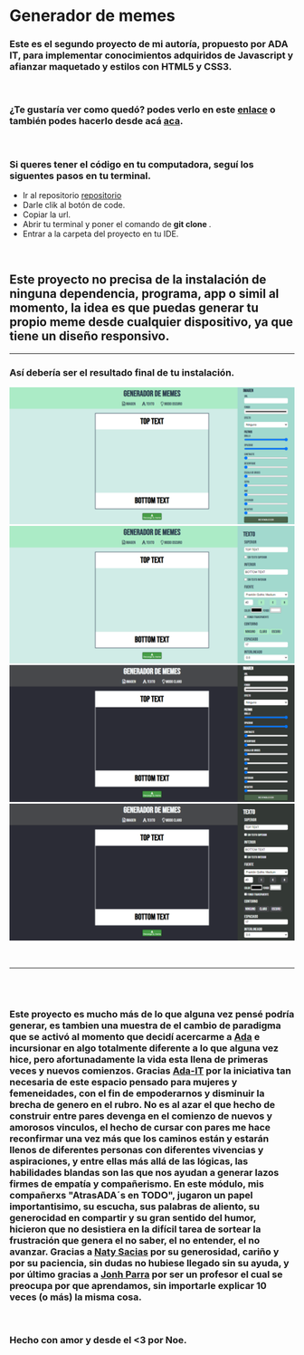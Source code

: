 # Generador de memes

### Este es el segundo proyecto de mi autoría, propuesto por ADA IT, para implementar conocimientos adquiridos de Javascript y afianzar maquetado y estilos con HTML5 y CSS3.

<br>

### ¿Te gustaría ver como quedó? podes verlo en este [enlace](https://noedelcorti.github.io/generador-de-memes/) o también podes hacerlo desde acá [aca](https://unruffled-raman-9be29e.netlify.app).


<br>

### Si queres tener el código en tu computadora, seguí los siguentes pasos en tu terminal.

- Ir al repositorio [repositorio](https://github.com/NoeDelCorti/generador-de-memes)
- Darle clik al botón de code.
- Copiar la url.
- Abrir tu terminal y poner el comando de
**git clone <url>**.
- Entrar a la carpeta del proyecto en tu IDE.

<br>

## Este proyecto no precisa de la instalación de ninguna dependencia, programa, app o simil al momento, la idea es que puedas generar tu propio meme desde cualquier dispositivo, ya que tiene un diseño responsivo.


---

### Así debería ser el resultado final de tu instalación.

![imagen](./img/img-generador-modo-claro-imagen.png)
![imagen](./img/img-generador-modo-claro-texto.png)
![imagen](./img/img-generador-moo-oscuro-imagen.png)
![imagen](./img/img-generador-modo-oscuro-texto.png)

<br>

---
<br>
<br>


### Este proyecto es mucho más de lo que alguna vez pensé podría generar, es tambien una muestra de el cambio de paradigma que se activó al momento que decidí acercarme a [Ada](https://github.com/Ada-IT) e incursionar en algo totalmente diferente a lo que alguna vez hice, pero afortunadamente la vida esta llena de primeras veces y nuevos comienzos. Gracias [Ada-IT](https://www.linkedin.com/school/ada-itw/) por la iniciativa tan necesaria de este espacio pensado para mujeres y femeneidades, con el fin de empoderarnos y disminuir la brecha de genero en el rubro. No es al azar el que hecho de construir entre pares devenga en el comienzo de nuevos y amorosos vinculos, el hecho de cursar con pares me hace reconfirmar una vez más que los caminos están y estarán llenos de diferentes personas con diferentes vivencias y aspiraciones, y entre ellas más allá de las lógicas, las habilidades blandas son las que nos ayudan a generar lazos firmes de empatía y compañerismo. En este módulo, mis compañerxs "AtrasADA´s en TODO", jugaron un papel importantisimo, su escucha, sus palabras de aliento, su generocidad en compartir y su gran sentido del humor, hicieron que no desistiera en la difícil tarea de sortear la frustración que genera el no saber, el no entender, el no avanzar. Gracias a [Naty Sacias](https://github.com/Naty1401) por su generosidad, cariño y por su paciencia, sin dudas no hubiese llegado sin su ayuda, y por último gracias a [Jonh Parra](https://github.com/Jonhks) por ser un profesor el cual se preocupa por que aprendamos, sin importarle explicar 10 veces (o más) la misma cosa.

<br>

### Hecho con amor y desde el <3 por Noe.